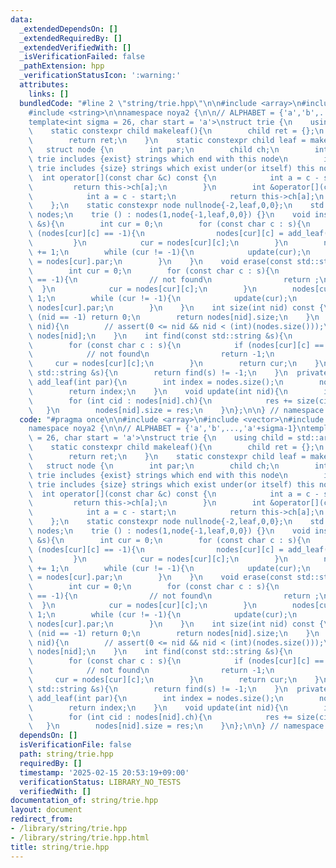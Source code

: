 ```yaml
---
data:
  _extendedDependsOn: []
  _extendedRequiredBy: []
  _extendedVerifiedWith: []
  _isVerificationFailed: false
  _pathExtension: hpp
  _verificationStatusIcon: ':warning:'
  attributes:
    links: []
  bundledCode: "#line 2 \"string/trie.hpp\"\n\n#include <array>\n#include <vector>\n\
    #include <string>\n\nnamespace noya2 {\n\n// ALPHABET = {'a','b',...,'a'+sigma-1}\n\
    template<int sigma = 26, char start = 'a'>\nstruct trie {\n    using child = std::array<int,sigma>;\n\
    \    static constexpr child makeleaf(){\n        child ret = {};\n        ret.fill(-1);\n\
    \        return ret;\n    }\n    static constexpr child leaf = makeleaf();\n \
    \   struct node {\n        int par;\n        child ch;\n        int exist; //\
    \ trie includes {exist} strings which end with this node\n        int size; //\
    \ trie includes {size} strings which exist under(or itself) this node\n      \
    \  int operator[](const char &c) const {\n            int a = c - start;\n   \
    \         return this->ch[a];\n        }\n        int &operator[](const char &c){\n\
    \            int a = c - start;\n            return this->ch[a];\n        }\n\
    \    };\n    static constexpr node nullnode{-2,leaf,0,0};\n    std::vector<node>\
    \ nodes;\n    trie () : nodes(1,node{-1,leaf,0,0}) {}\n    void insert(const std::string\
    \ &s){\n        int cur = 0;\n        for (const char c : s){\n            if\
    \ (nodes[cur][c] == -1){\n                nodes[cur][c] = add_leaf(cur);\n   \
    \         }\n            cur = nodes[cur][c];\n        }\n        nodes[cur].exist\
    \ += 1;\n        while (cur != -1){\n            update(cur);\n            cur\
    \ = nodes[cur].par;\n        }\n    }\n    void erase(const std::string &s){\n\
    \        int cur = 0;\n        for (const char c : s){\n            if (nodes[cur][c]\
    \ == -1){\n                // not found\n                return ;\n          \
    \  }\n            cur = nodes[cur][c];\n        }\n        nodes[cur].exist -=\
    \ 1;\n        while (cur != -1){\n            update(cur);\n            cur =\
    \ nodes[cur].par;\n        }\n    }\n    int size(int nid) const {\n        if\
    \ (nid == -1) return 0;\n        return nodes[nid].size;\n    }\n    node operator[](int\
    \ nid){\n        // assert(0 <= nid && nid < (int)(nodes.size()));\n        return\
    \ nodes[nid];\n    }\n    int find(const std::string &s){\n        int cur = 0;\n\
    \        for (const char c : s){\n            if (nodes[cur][c] == -1){\n    \
    \            // not found\n                return -1;\n            }\n       \
    \     cur = nodes[cur][c];\n        }\n        return cur;\n    }\n    bool contains(const\
    \ std::string &s){\n        return find(s) != -1;\n    }\n  private:\n    int\
    \ add_leaf(int par){\n        int index = nodes.size();\n        nodes.push_back(node{par,leaf,0,0});\n\
    \        return index;\n    }\n    void update(int nid){\n        int res = nodes[nid].exist;\n\
    \        for (int cid : nodes[nid].ch){\n            res += size(cid);\n     \
    \   }\n        nodes[nid].size = res;\n    }\n};\n\n} // namespace noya2\n"
  code: "#pragma once\n\n#include <array>\n#include <vector>\n#include <string>\n\n\
    namespace noya2 {\n\n// ALPHABET = {'a','b',...,'a'+sigma-1}\ntemplate<int sigma\
    \ = 26, char start = 'a'>\nstruct trie {\n    using child = std::array<int,sigma>;\n\
    \    static constexpr child makeleaf(){\n        child ret = {};\n        ret.fill(-1);\n\
    \        return ret;\n    }\n    static constexpr child leaf = makeleaf();\n \
    \   struct node {\n        int par;\n        child ch;\n        int exist; //\
    \ trie includes {exist} strings which end with this node\n        int size; //\
    \ trie includes {size} strings which exist under(or itself) this node\n      \
    \  int operator[](const char &c) const {\n            int a = c - start;\n   \
    \         return this->ch[a];\n        }\n        int &operator[](const char &c){\n\
    \            int a = c - start;\n            return this->ch[a];\n        }\n\
    \    };\n    static constexpr node nullnode{-2,leaf,0,0};\n    std::vector<node>\
    \ nodes;\n    trie () : nodes(1,node{-1,leaf,0,0}) {}\n    void insert(const std::string\
    \ &s){\n        int cur = 0;\n        for (const char c : s){\n            if\
    \ (nodes[cur][c] == -1){\n                nodes[cur][c] = add_leaf(cur);\n   \
    \         }\n            cur = nodes[cur][c];\n        }\n        nodes[cur].exist\
    \ += 1;\n        while (cur != -1){\n            update(cur);\n            cur\
    \ = nodes[cur].par;\n        }\n    }\n    void erase(const std::string &s){\n\
    \        int cur = 0;\n        for (const char c : s){\n            if (nodes[cur][c]\
    \ == -1){\n                // not found\n                return ;\n          \
    \  }\n            cur = nodes[cur][c];\n        }\n        nodes[cur].exist -=\
    \ 1;\n        while (cur != -1){\n            update(cur);\n            cur =\
    \ nodes[cur].par;\n        }\n    }\n    int size(int nid) const {\n        if\
    \ (nid == -1) return 0;\n        return nodes[nid].size;\n    }\n    node operator[](int\
    \ nid){\n        // assert(0 <= nid && nid < (int)(nodes.size()));\n        return\
    \ nodes[nid];\n    }\n    int find(const std::string &s){\n        int cur = 0;\n\
    \        for (const char c : s){\n            if (nodes[cur][c] == -1){\n    \
    \            // not found\n                return -1;\n            }\n       \
    \     cur = nodes[cur][c];\n        }\n        return cur;\n    }\n    bool contains(const\
    \ std::string &s){\n        return find(s) != -1;\n    }\n  private:\n    int\
    \ add_leaf(int par){\n        int index = nodes.size();\n        nodes.push_back(node{par,leaf,0,0});\n\
    \        return index;\n    }\n    void update(int nid){\n        int res = nodes[nid].exist;\n\
    \        for (int cid : nodes[nid].ch){\n            res += size(cid);\n     \
    \   }\n        nodes[nid].size = res;\n    }\n};\n\n} // namespace noya2"
  dependsOn: []
  isVerificationFile: false
  path: string/trie.hpp
  requiredBy: []
  timestamp: '2025-02-15 20:53:19+09:00'
  verificationStatus: LIBRARY_NO_TESTS
  verifiedWith: []
documentation_of: string/trie.hpp
layout: document
redirect_from:
- /library/string/trie.hpp
- /library/string/trie.hpp.html
title: string/trie.hpp
---
```


